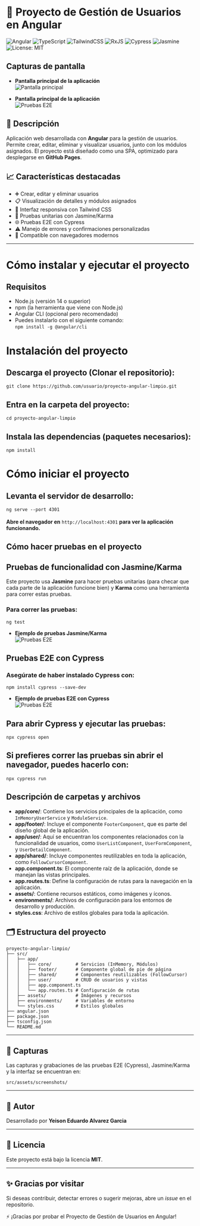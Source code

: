 # 👥 Proyecto de Gestión de Usuarios en Angular

![Angular](https://img.shields.io/badge/Angular-DD0031?style=for-the-badge&logo=angular&logoColor=white)
![TypeScript](https://img.shields.io/badge/TypeScript-3178C6?style=for-the-badge&logo=typescript&logoColor=white)
![TailwindCSS](https://img.shields.io/badge/TailwindCSS-38B2AC?style=for-the-badge&logo=tailwind-css&logoColor=white)
![RxJS](https://img.shields.io/badge/RxJS-B7178C?style=for-the-badge&logo=reactivex&logoColor=white)
![Cypress](https://img.shields.io/badge/Cypress-17202C?style=for-the-badge&logo=cypress&logoColor=white)
![Jasmine](https://img.shields.io/badge/Jasmine-8A4182?style=for-the-badge&logo=jasmine&logoColor=white)
![License: MIT](https://img.shields.io/badge/License-MIT-yellow.svg?style=for-the-badge)

## Capturas de pantalla

- **Pantalla principal de la aplicación**  
![Pantalla principal](src/assets/screenshots/1.jpg)


- **Pantalla principal de la aplicación**  
![Pruebas E2E](src/assets/screenshots/gif3.gif)


## 🚀 Descripción

Aplicación web desarrollada con **Angular** para la gestión de usuarios. Permite crear, editar, eliminar y visualizar usuarios, junto con los módulos asignados. El proyecto está diseñado como una SPA, optimizado para desplegarse en **GitHub Pages**.


## 📈 Características destacadas

- ➕ Crear, editar y eliminar usuarios
- 📋 Visualización de detalles y módulos asignados
- 📆 Interfaz responsiva con Tailwind CSS
- 🧪 Pruebas unitarias con Jasmine/Karma
- 🌐 Pruebas E2E con Cypress
- ⚠️ Manejo de errores y confirmaciones personalizadas
- 🚀 Compatible con navegadores modernos

---
# Cómo instalar y ejecutar el proyecto

## Requisitos
- Node.js (versión 14 o superior)
- npm (la herramienta que viene con Node.js)
- Angular CLI (opcional pero recomendado)
- Puedes instalarlo con el siguiente comando:
  <br> `npm install -g @angular/cli`

# Instalación del proyecto

## Descarga el proyecto (Clonar el repositorio):
`git clone https://github.com/usuario/proyecto-angular-limpio.git`
## Entra en la carpeta del proyecto:
`cd proyecto-angular-limpio`
## Instala las dependencias (paquetes necesarios):
`npm install`


# Cómo iniciar el proyecto

## Levanta el servidor de desarrollo:
`ng serve --port 4301`
<br><br>**Abre el navegador en** `http://localhost:4301` **para ver la aplicación funcionando.**


## Cómo hacer pruebas en el proyecto

## Pruebas de funcionalidad con Jasmine/Karma
Este proyecto usa **Jasmine** para hacer pruebas unitarias (para checar que cada parte de la aplicación funcione bien) y **Karma** como una herramienta para correr estas pruebas.

###	Para correr las pruebas:
`ng test`

- **Ejemplo de pruebas  Jasmine/Karma**   
![Pruebas E2E](src/assets/screenshots/6.jpg)


## Pruebas E2E con Cypress

### Asegúrate de haber instalado Cypress con:
`npm install cypress --save-dev`


- **Ejemplo de pruebas E2E con Cypress**  
![Pruebas E2E](src/assets/screenshots/gif2.gif)


## Para abrir Cypress y ejecutar las pruebas:
`npx cypress open`

## Si prefieres correr las pruebas sin abrir el navegador, puedes hacerlo con:
`npx cypress run`

## Descripción de carpetas y archivos

- **app/core/**: Contiene los servicios principales de la aplicación, como `InMemoryUserService` y `ModuleService`.
- **app/footer/**: Incluye el componente `FooterComponent`, que es parte del diseño global de la aplicación.
- **app/user/**: Aquí se encuentran los componentes relacionados con la funcionalidad de usuarios, como `UserListComponent`, `UserFormComponent`, y `UserDetailComponent`.
- **app/shared/**: Incluye componentes reutilizables en toda la aplicación, como `FollowCursorComponent`.
- **app.component.ts**: El componente raíz de la aplicación, donde se manejan las vistas principales.
- **app.routes.ts**: Define la configuración de rutas para la navegación en la aplicación.
- **assets/**: Contiene recursos estáticos, como imágenes y íconos.
- **environments/**: Archivos de configuración para los entornos de desarrollo y producción.
- **styles.css**: Archivo de estilos globales para toda la aplicación.

## 🗂️ Estructura del proyecto

```
proyecto-angular-limpio/
├── src/
│   ├── app/
│   │   ├── core/         # Servicios (InMemory, Módulos)
│   │   ├── footer/       # Componente global de pie de página
│   │   ├── shared/       # Componentes reutilizables (FollowCursor)
│   │   ├── user/         # CRUD de usuarios y vistas
│   │   ├── app.component.ts
│   │   └── app.routes.ts # Configuración de rutas
│   ├── assets/           # Imágenes y recursos
│   ├── environments/     # Variables de entorno
│   └── styles.css        # Estilos globales
├── angular.json
├── package.json
├── tsconfig.json
└── README.md
```

---

## 📸 Capturas

Las capturas y grabaciones de las pruebas E2E (Cypress), Jasmine/Karma y la interfaz se encuentran en:

```
src/assets/screenshots/
```

---

## 👤 Autor

Desarrollado por **Yeison Eduardo Alvarez Garcia**

---

## 📄 Licencia

Este proyecto está bajo la licencia **MIT**.

---

## ✨ Gracias por visitar

Si deseas contribuir, detectar errores o sugerir mejoras, abre un *issue* en el repositorio.

⚡ ¡Gracias por probar el Proyecto de Gestión de Usuarios en Angular!



